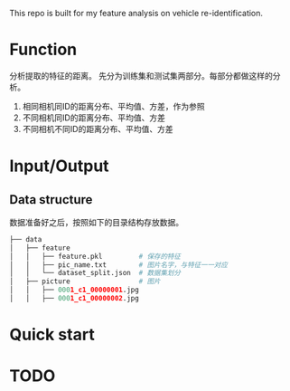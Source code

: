 This repo is built for my feature analysis on vehicle re-identification.

# Function
分析提取的特征的距离。
先分为训练集和测试集两部分。每部分都做这样的分析。
1. 相同相机同ID的距离分布、平均值、方差，作为参照
2. 不同相机同ID的距离分布、平均值、方差
3. 不同相机不同ID的距离分布、平均值、方差


# Input/Output
## Data structure
数据准备好之后，按照如下的目录结构存放数据。
```python
├── data
│   ├── feature
│   │   ├── feature.pkl         # 保存的特征
│   │   ├── pic_name.txt        # 图片名字，与特征一一对应
│   │   └── dataset_split.json  # 数据集划分
│   ├── picture                 # 图片
│   │   ├── 0001_c1_00000001.jpg
│   │   ├── 0001_c1_00000002.jpg
```

# Quick start


# TODO
